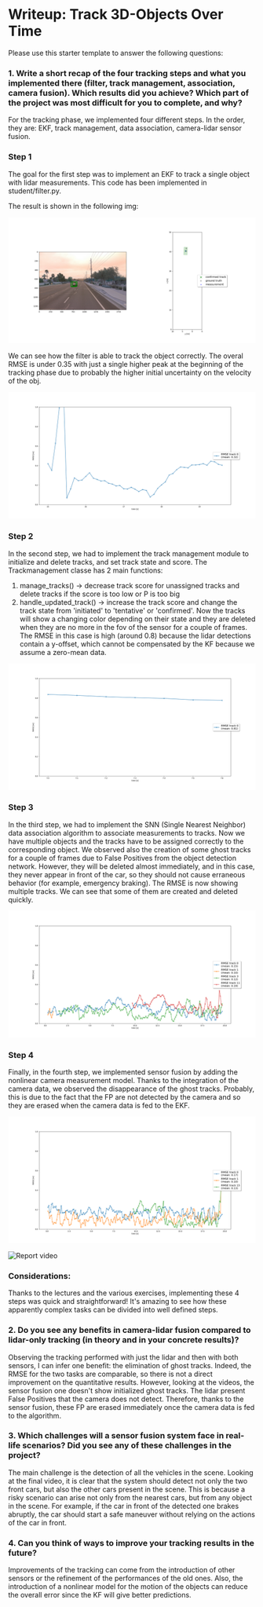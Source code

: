 # Writeup: Track 3D-Objects Over Time

Please use this starter template to answer the following questions:

### 1. Write a short recap of the four tracking steps and what you implemented there (filter, track management, association, camera fusion). Which results did you achieve? Which part of the project was most difficult for you to complete, and why?

For the tracking phase, we implemented four different steps. In the order, they are: EKF, track management, data association, camera-lidar sensor fusion.

### Step 1
The goal for the first step was to implement an EKF to track a single object with lidar measurements. This code has been implemented in student/filter.py.

The result is shown in the following img:

<img src="report/final_frame_step1.png"/>

We can see how the filter is able to track the object correctly. The overal RMSE is under 0.35 with just a single higher peak at the beginning of the tracking phase due to probably the higher initial uncertainty on the velocity of the obj.

<img src="report/rmse_step1.png"/>

### Step 2
In the second step, we had to implement the track management module to initialize and delete tracks, and set track state and score.
The Trackmanagement classe has 2 main functions:
1. manage_tracks() -> decrease track score for unassigned tracks and delete tracks if the score is too low or P is too big
2. handle_updated_track() -> increase the track score and change the track state from 'initiated' to 'tentative' or 'confirmed'.
Now the tracks will show a changing color depending on their state and they are deleted when they are no more in the fov of the sensor for a couple of frames.
The RMSE in this case is high (around 0.8) because the lidar detections contain a y-offset, which cannot be compensated by the KF because we assume a zero-mean data.

<img src="report/rmse_step2.png"/>

### Step 3
In the third step, we had to implement the SNN (Single Nearest Neighbor) data association algorithm to associate measurements to tracks. Now we have multiple objects and the tracks have to be assigned correctly to the corresponding object. We observed also the creation of some ghost tracks for a couple of frames due to False Positives from the object detection network. However, they will be deleted almost immediately, and in this case, they never appear in front of the car, so they should not cause erraneous behavior (for example, emergency braking).
The RMSE is now showing multiple tracks. We can see that some of them are created and deleted quickly.

<img src="report/rmse_step3.png"/>

### Step 4
Finally, in the fourth step, we implemented sensor fusion by adding the nonlinear camera measurement model. 
Thanks to the integration of the camera data, we observed the disappearance of the ghost tracks. Probably, this is due to the fact that the FP are not detected by the camera and so they are erased when the camera data is fed to the EKF.

<img src="report/rmse_step4.png"/>

![Report video](/report/my_tracking_results.gif "Multiple-objects tracking video")

### Considerations: 
Thanks to the lectures and the various exercises, implementing these 4 steps was quick and straightforward! It's amazing to see how these apparently complex tasks can be divided into well defined steps.

### 2. Do you see any benefits in camera-lidar fusion compared to lidar-only tracking (in theory and in your concrete results)? 
Observing the tracking performed with just the lidar and then with both sensors, I can infer one benefit: the elimination of ghost tracks. Indeed, the RMSE for the two tasks are comparable, so there is not a direct improvement on the quantitative results. However, looking at the videos, the sensor fusion one doesn't show initialized ghost tracks. The lidar present False Positives that the camera does not detect. Therefore, thanks to the sensor fusion, these FP are erased immediately once the camera data is fed to the algorithm.

### 3. Which challenges will a sensor fusion system face in real-life scenarios? Did you see any of these challenges in the project?
The main challenge is the detection of all the vehicles in the scene. Looking at the final video, it is clear that the system should detect not only the two front cars, but also the other cars present in the scene. This is because a risky scenario can arise not only from the nearest cars, but from any object in the scene. For example, if the car in front of the detected one brakes abruptly, the car should start a safe maneuver without relying on the actions of the car in front.

### 4. Can you think of ways to improve your tracking results in the future?
Improvements of the tracking can come from the introduction of other sensors or the refinement of the performances of the old ones. Also, the introduction of a nonlinear model for the motion of the objects can reduce the overall error since the KF will give better predictions.



